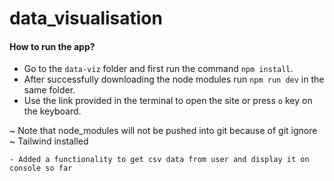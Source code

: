 # data_visualisation

#### How to run the app?
- Go to the ```data-viz``` folder and first run the command ```npm install```.
- After successfully downloading the node modules run ```npm run dev``` in the same folder.
- Use the link provided in the terminal to open the site or press ```o``` key on the keyboard.

~ Note that node_modules will not be pushed into git because of git ignore
~ Tailwind installed

    - Added a functionality to get csv data from user and display it on console so far